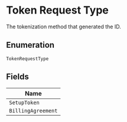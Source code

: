 
# Token Request Type

The tokenization method that generated the ID.

## Enumeration

`TokenRequestType`

## Fields

| Name |
|  --- |
| `SetupToken` |
| `BillingAgreement` |

